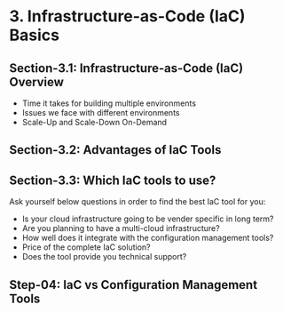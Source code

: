 # 3. Infrastructure-as-Code (IaC) Basics

## Section-3.1: Infrastructure-as-Code (IaC) Overview
- Time it takes for building multiple environments
- Issues we face with different environments
- Scale-Up and Scale-Down On-Demand

## Section-3.2: Advantages of IaC Tools


## Section-3.3: Which IaC tools to use?
Ask yourself below questions in order to find the best IaC tool for you:

- Is your cloud infrastructure going to be vender specific in long term?
- Are you planning to have a multi-cloud infrastructure?
- How well does it integrate with the configuration management tools?
- Price of the complete IaC solution?
- Does the tool provide you technical support?

## Step-04: IaC vs Configuration Management Tools


